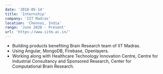 ```yaml
---
date: '2018-05-14'
title: 'Internship'
company: 'IIT Madras'
location: 'Chennai, India'
range: 'June 2020 - Present'
url: 'https://www.iitm.ac.in/'
---
```


- Building products benefiting Brain Research team of IIT Madras.
- Using Angular, MongoDB, Firebase, Openlayers.
- Working along with Healthcare Technology Innovation Centre, Centre for Industrial Consultancy and Sponsored Research, Center for Computational Brain Research.

